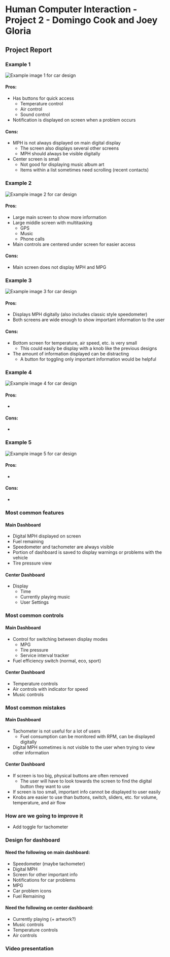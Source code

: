 # Human Computer Interaction - Project 2 - Domingo Cook and Joey Gloria

## Project Report

### Example 1
![Example image 1 for car design](/assets/car1.png)

#### Pros:
- Has buttons for quick access
  - Temperature control
  - Air control
  - Sound control
- Notification is displayed on screen when a problem occurs
#### Cons:
- MPH is not always displayed on main digital display
  - The screen also displays several other screens 
  - MPH should always be visible digitally 
- Center screen is small
  - Not good for displaying music album art
  - Items within a list sometimes need scrolling (recent contacts)


### Example 2
![Example image 2 for car design](/assets/car2.png)

#### Pros:
- Large main screen to show more information
- Large middle screen with multitasking
  - GPS
  - Music
  - Phone calls
- Main controls are centered under screen for easier access
#### Cons:
- Main screen does not display MPH and MPG


### Example 3
![Example image 3 for car design](/assets/car3.png)

#### Pros:
- Displays MPH digitally (also includes classic style speedometer)
- Both screens are wide enough to show important information to the user
#### Cons:
- Bottom screen for temperature, air speed, etc. is very small
  - This could easily be display with a knob like the previous designs
- The amount of information displayed can be distracting
  - A button for toggling only important information would be helpful


### Example 4
![Example image 4 for car design](/assets/car4.png)

#### Pros:
-
#### Cons:
-


### Example 5
![Example image 5 for car design](/assets/car5.png)

#### Pros:
-
#### Cons:
-


### Most common features
#### Main Dashboard
- Digital MPH displayed on screen
- Fuel remaining
- Speedometer and tachometer are always visible
- Portion of dashboard is saved to display warnings or problems with the vehicle
- Tire pressure view
#### Center Dashboard
- Display
  - Time
  - Currently playing music
  - User Settings


### Most common controls
#### Main Dashboard
- Control for switching between display modes
  - MPG
  - Tire pressure
  - Service interval tracker
- Fuel efficiency switch (normal, eco, sport)
#### Center Dashboard
- Temperature controls
- Air controls with indicator for speed
- Music controls


### Most common mistakes
#### Main Dashboard
- Tachometer is not useful for a lot of users
  - Fuel consumption can be monitored with RPM, can be displayed digitally
- Digital MPH sometimes is not visible to the user when trying to view other information
#### Center Dashboard
- If screen is too big, physical buttons are often removed
  - The user will have to look towards the screen to find the digital button they want to use
- If screen is too small, important info cannot be displayed to user easily
- Knobs are easier to use than buttons, switch, sliders, etc. for volume, temperature, and air flow


### How are we going to improve it
<!-- Add text here -->
- Add toggle for tachometer
<!-- Add sketch here -->

### Design for dashboard
<!-- Add sketch here -->
#### Need the following on main dashboard:
- Speedometer (maybe tachometer)
- Digital MPH
- Screen for other important info
 - Notifications for car problems
 - MPG
- Car problem icons
- Fuel Remaining
#### Need the following on center dashboard:
 - Currently playing (+ artwork?)
 - Music controls
 - Temperature controls
 - Air controls

### Video presentation
<!-- Add link here -->